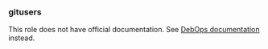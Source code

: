 ### gitusers

This role does not have official documentation.
See [DebOps documentation](https://docs.debops.org/en/stable-3.2/) instead.
